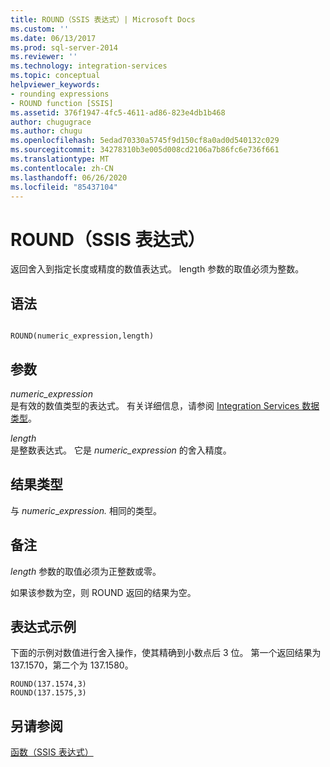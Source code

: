 ```yaml
---
title: ROUND（SSIS 表达式）| Microsoft Docs
ms.custom: ''
ms.date: 06/13/2017
ms.prod: sql-server-2014
ms.reviewer: ''
ms.technology: integration-services
ms.topic: conceptual
helpviewer_keywords:
- rounding expressions
- ROUND function [SSIS]
ms.assetid: 376f1947-4fc5-4611-ad86-823e4db1b468
author: chugugrace
ms.author: chugu
ms.openlocfilehash: 5edad70330a5745f9d150cf8a0ad0d540132c029
ms.sourcegitcommit: 34278310b3e005d008cd2106a7b86fc6e736f661
ms.translationtype: MT
ms.contentlocale: zh-CN
ms.lasthandoff: 06/26/2020
ms.locfileid: "85437104"
---
```

# <a name="round-ssis-expression"></a>ROUND（SSIS 表达式）
  返回舍入到指定长度或精度的数值表达式。 length 参数的取值必须为整数。  
  
## <a name="syntax"></a>语法  
  
```  
  
ROUND(numeric_expression,length)  
```  
  
## <a name="arguments"></a>参数  
 *numeric_expression*  
 是有效的数值类型的表达式。 有关详细信息，请参阅 [Integration Services 数据类型](../data-flow/integration-services-data-types.md)。  
  
 *length*  
 是整数表达式。 它是 *numeric_expression* 的舍入精度。  
  
## <a name="result-types"></a>结果类型  
 与 *numeric*_*expression.* 相同的类型。  
  
## <a name="remarks"></a>备注  
 *length* 参数的取值必须为正整数或零。  
  
 如果该参数为空，则 ROUND 返回的结果为空。  
  
## <a name="expression-examples"></a>表达式示例  
 下面的示例对数值进行舍入操作，使其精确到小数点后 3 位。 第一个返回结果为 137.1570，第二个为 137.1580。  
  
```  
ROUND(137.1574,3)  
ROUND(137.1575,3)  
```  
  
## <a name="see-also"></a>另请参阅  
 [函数（SSIS 表达式）](functions-ssis-expression.md)  
  
  
